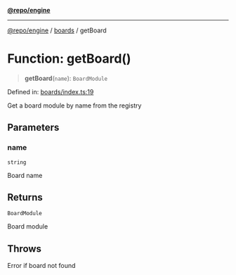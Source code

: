[**@repo/engine**](../../README.md)

***

[@repo/engine](../../modules.md) / [boards](../README.md) / getBoard

# Function: getBoard()

> **getBoard**(`name`): `BoardModule`

Defined in: [boards/index.ts:19](https://github.com/alexqguo/drinking-board-game-v3/blob/d78d6b4d276fd59e889404302f25e63ec2346110/packages/engine/src/boards/index.ts#L19)

Get a board module by name from the registry

## Parameters

### name

`string`

Board name

## Returns

`BoardModule`

Board module

## Throws

Error if board not found
